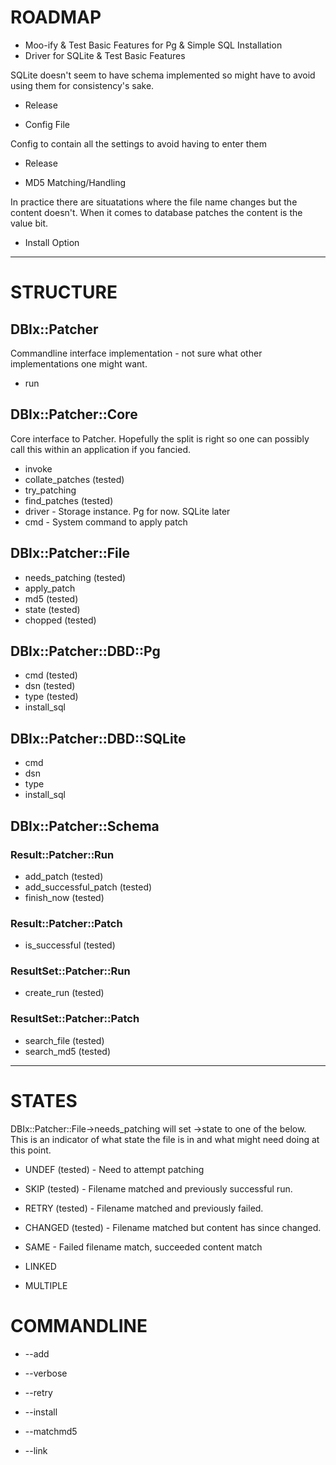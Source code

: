 # ROADMAP

* Moo-ify & Test Basic Features for Pg & Simple SQL Installation
* Driver for SQLite & Test Basic Features

SQLite doesn't seem to have schema implemented so might have to avoid using
them for consistency's sake.

* Release

* Config File

Config to contain all the settings to avoid having to enter them

* Release

* MD5 Matching/Handling
 
In practice there are situatations where the file name changes but the content
doesn't. When it comes to database patches the content is the value bit.

* Install Option

---

# STRUCTURE

## DBIx::Patcher

Commandline interface implementation - not sure what other implementations
one might want.

* run

## DBIx::Patcher::Core

Core interface to Patcher. Hopefully the split is right so one can possibly
call this within an application if you fancied.

* invoke
* collate_patches (tested)
* try_patching
* find_patches (tested)
* driver - Storage instance. Pg for now. SQLite later
* cmd - System command to apply patch

## DBIx::Patcher::File
* needs_patching (tested)
* apply_patch
* md5 (tested)
* state (tested)
* chopped (tested)

## DBIx::Patcher::DBD::Pg
* cmd (tested)
* dsn (tested)
* type (tested)
* install_sql

## DBIx::Patcher::DBD::SQLite
* cmd
* dsn
* type
* install_sql

## DBIx::Patcher::Schema
### Result::Patcher::Run
* add_patch (tested)
* add_successful_patch (tested)
* finish_now (tested)

### Result::Patcher::Patch
* is_successful (tested)

### ResultSet::Patcher::Run
* create_run (tested)

### ResultSet::Patcher::Patch
* search_file (tested)
* search_md5 (tested)


---


# STATES

DBIx::Patcher::File->needs_patching will set ->state to one of the below. This
is an indicator of what state the file is in and what might need doing at this
point.

* UNDEF (tested) - Need to attempt patching
* SKIP (tested) - Filename matched and previously successful run.
* RETRY (tested) - Filename matched and previously failed.
* CHANGED (tested) - Filename matched but content has since changed.

* SAME - Failed filename match, succeeded content match
* LINKED
* MULTIPLE



# COMMANDLINE
* --add
* --verbose
* --retry
* --install

* --matchmd5
* --link

